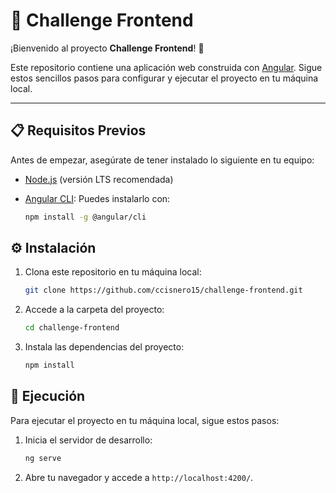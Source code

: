 # 🚀 **Challenge Frontend**

¡Bienvenido al proyecto **Challenge Frontend**! 🎉

Este repositorio contiene una aplicación web construida con [Angular](https://angular.io/). Sigue estos sencillos pasos para configurar y ejecutar el proyecto en tu máquina local.

---

## 📋 **Requisitos Previos**

Antes de empezar, asegúrate de tener instalado lo siguiente en tu equipo:

-   [Node.js](https://nodejs.org/en/) (versión LTS recomendada)
-   [Angular CLI](https://angular.io/cli): Puedes instalarlo con:

    ```bash
    npm install -g @angular/cli
    ```

## ⚙️ Instalación

1. Clona este repositorio en tu máquina local:

    ```bash
    git clone https://github.com/ccisnero15/challenge-frontend.git
    ```

2. Accede a la carpeta del proyecto:

    ```bash
    cd challenge-frontend
    ```

3. Instala las dependencias del proyecto:

    ```bash
    npm install
    ```

## 🚀 Ejecución

Para ejecutar el proyecto en tu máquina local, sigue estos pasos:

1. Inicia el servidor de desarrollo:

    ```bash
    ng serve
    ```

2. Abre tu navegador y accede a `http://localhost:4200/`.
